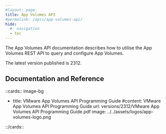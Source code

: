 ```yaml
---
#layout: page
title: App Volumes API
#permalink: /apis/app-volumes-api/
hide:
  #- navigation
  - toc
---
```


The App Volumes API documentation describes how to utilise the App Volumes REST API to query and configure App Volumes.

The latest version published is 2312.

## Documentation and Reference

<!-- [cards cols=1 (apis/app-volumes-apis/docs/doc-ref.yaml)] -->

::cards:: image-bg

- title: VMware App Volumes API Programming Guide
  #content: VMware App Volumes API Programming Guide
  url: versions/2312/VMware App Volumes API Programming Guide.pdf
  image: ../../assets/logos/app-volumes-logo.png

::/cards::

<swagger-ui src="versions/2312/swagger.json"/>

<!-- 

!!swagger swagger.json!!
[OAD(./docs/swagger.json)] 

-->
